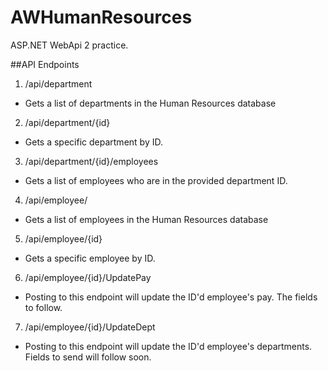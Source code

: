 # AWHumanResources
ASP.NET WebApi 2 practice.

##API Endpoints

1. /api/department
  * Gets a list of departments in the Human Resources database

2. /api/department/{id}
  * Gets a specific department by ID.

3. /api/department/{id}/employees
  * Gets a list of employees who are in the provided department ID.

4. /api/employee/
  * Gets a list of employees in the Human Resources database

5. /api/employee/{id}
  * Gets a specific employee by ID.

6. /api/employee/{id}/UpdatePay
  * Posting to this endpoint will update the ID'd employee's pay. The fields to follow.

7. /api/employee/{id}/UpdateDept
  * Posting to this endpoint will update the ID'd employee's departments. Fields to send will follow soon.
